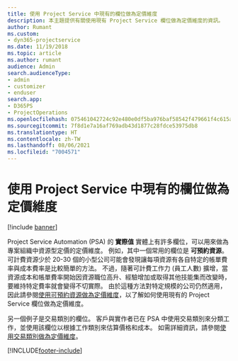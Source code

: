 ```yaml
---
title: 使用 Project Service 中現有的欄位做為定價維度
description: 本主題提供有關使用現有 Project Service 欄位做為定價維度的資訊。
author: Rumant
ms.custom:
- dyn365-projectservice
ms.date: 11/19/2018
ms.topic: article
ms.author: rumant
audience: Admin
search.audienceType:
- admin
- customizer
- enduser
search.app:
- D365PS
- ProjectOperations
ms.openlocfilehash: 075461042724c92e480e0df5ba976baf58542f479661f4c615aa442a150d0f8a
ms.sourcegitcommit: 7f8d1e7a16af769adb43d1877c28fdce53975db8
ms.translationtype: HT
ms.contentlocale: zh-TW
ms.lasthandoff: 08/06/2021
ms.locfileid: "7004571"
---
```

# <a name="use-an-existing-field-in-project-service-as-a-pricing-dimension"></a>使用 Project Service 中現有的欄位做為定價維度

[!include [banner](../includes/psa-now-project-operations.md)]

Project Service Automation (PSA) 的 **實際值** 實體上有許多欄位，可以用來做為專案組織中資源型定價的定價維度。 例如，其中一個常用的欄位是 **可預約資源**。 可計費資源少於 20-30 個的小型公司可能會發現讓每項資源有各自特定的帳單費率與成本費率是比較簡單的方法。 不過，隨著可計費工作力 (員工人數) 擴增，當資源成本和帳單費率開始因資源職位高升、經驗增加或取得其他技能集而改變時，要維持特定費率就會變得不切實際。 由於這種方法對特定規模的公司仍然適用，因此請參閱[使用可預約資源做為定價維度](bookable-resource-pricing-dimension.md)，以了解如何使用現有的 Project Service 欄位做為定價維度。

另一個例子是交易類別的欄位。 客戶與實作者已在 PSA 中使用交易類別來分類工作，並使用該欄位以根據工作類別來估算價格和成本。 如需詳細資訊，請參閱[使用交易類別做為定價維度](transaction-category-pricing-dimension.md)。


[!INCLUDE[footer-include](../includes/footer-banner.md)]